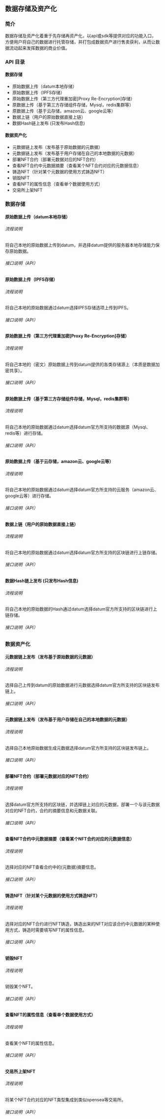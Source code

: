 ## 数据存储及资产化

### 简介

数据存储及资产化着重于先存储再资产化，以api或sdk等提供对应的功能入口，方便用户将自己的数据进行托管存储，并打包成数据资产进行售卖获利，从而让数据流动起来发挥数据的商业价值。


### API 目录

#### 数据存储

- 原始数据上传（datum本地存储）
- 原始数据上传（IPFS存储）
- 原始数据上传（第三方代理重加密[Proxy Re-Encryption]存储）
- 原数据上传（基于第三方存储组件存储，Mysql，redis集群等）
- 原数据上传（基于云存储，amazon云、google云等）
- 数据上链（用户的原始数据直接上链）
- 数据Hash链上发布 (只发布Hash信息)

#### 数据资产化

- 元数据链上发布（发布基于原始数据的元数据）
- 元数据链上发布（发布基于用户存储在自己的本地数据的元数据）
- 部署NFT合约（部署元数据对应的NFT合约）
- 查看NFT合约中元数据摘要（查看某个NFT合约对应的元数据信息）
- 铸造NFT（针对某个元数据的使用方式铸造NFT）
- 销毁NFT
- 查看NFT的属性信息（查看单个数据使用方式）
- 交易所上架NFT


### 数据存储

#### 原始数据上传（datum本地存储）

###### 流程说明

  将自己本地的原始数据上传到datum，并选择datum提供的服务器本地存储能力保存原始数据。

###### 接口说明（API）



#### 原始数据上传（IPFS存储）

###### 流程说明

  将自己本地的原始数据通过datum选择IPFS存储选项上传到IPFS。

###### 接口说明（API）



#### 原始数据上传（第三方代理重加密[Proxy Re-Encryption]存储）

###### 流程说明

  将自己本地的（密文）原始数据上传到datum提供的各类存储源上（本质是数据加密共享）。

###### 接口说明（API）



#### 原始数据上传（基于第三方存储组件存储，Mysql，redis集群等）

###### 流程说明

  将自己本地的原始数据通过datum选择datum官方所支持的数据源（Mysql、redis等）进行存储。

###### 接口说明（API）



#### 原始数据上传（基于云存储，amazon云、google云等）

###### 流程说明

  将自己本地的原始数据通过datum选择datum官方所支持的云服务（amazon云、google云等）进行存储。

###### 接口说明（API）



#### 数据上链（用户的原始数据直接上链）

###### 流程说明

  将自己本地的原始数据通过datum选择datum官方所支持的区块链进行上链存储。

###### 接口说明（API）



#### 数据Hash链上发布 (只发布Hash信息)

###### 流程说明

  将自己本地的原始数据的Hash通过datum选择datum官方所支持的区块链进行上链存储。

###### 接口说明（API）



### 数据资产化


#### 元数据链上发布（发布基于原始数据的元数据）

###### 流程说明

  选择自己上传到datum的原始数据进行元数据选择datum官方所支持的区块链发布链上。

###### 接口说明（API）



#### 元数据链上发布（发布基于用户存储在自己的本地数据的元数据）

###### 流程说明

  选择自己本地原始数据生成元数据选择datum官方所支持的区块链发布链上。

###### 接口说明（API）



#### 部署NFT合约（部署元数据对应的NFT合约）

###### 流程说明

  选择datum官方所支持的区块链，并选择链上对应的元数据，部署一个与该元数据对应的NFT合约，合约的摘要信息和元数据关联。

###### 接口说明（API）



#### 查看NFT合约中元数据摘要（查看某个NFT合约对应的元数据信息）

###### 流程说明

  选择对应的NFT查看合约中的(元数据)摘要信息。

###### 接口说明（API）



#### 铸造NFT（针对某个元数据的使用方式铸造NFT）

###### 流程说明

  选择对应的NFT合约进行NFT铸造，铸造出来的NFT对应该合约中元数据的某种使用方式，铸造时需要填写NFT的属性信息。

###### 接口说明（API）



#### 销毁NFT

###### 流程说明

  销毁某个NFT。

###### 接口说明（API）



#### 查看NFT的属性信息（查看单个数据使用方式）

###### 流程说明

  查看某个NFT的属性信息。

###### 接口说明（API）



#### 交易所上架NFT

###### 流程说明

  将某个NFT合约对应的NFT类型集成到类似opensea等交易所。

###### 接口说明（API）